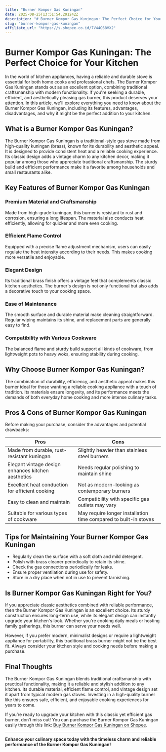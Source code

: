```yaml
---
title: "Burner Kompor Gas Kuningan"
date: 2025-08-25T13:51:54.291242Z
description: "# Burner Kompor Gas Kuningan: The Perfect Choice for Your Kitchen..."
slug: "burner-kompor-gas-kuningan"
affiliate_url: "https://s.shopee.co.id/7V44C68VX2"
---
```

# Burner Kompor Gas Kuningan: The Perfect Choice for Your Kitchen

In the world of kitchen appliances, having a reliable and durable stove is essential for both home cooks and professional chefs. The Burner Kompor Gas Kuningan stands out as an excellent option, combining traditional craftsmanship with modern functionality. If you're seeking a durable, efficient, and aesthetically pleasing gas burner, this product deserves your attention. In this article, we'll explore everything you need to know about the Burner Kompor Gas Kuningan, including its features, advantages, disadvantages, and why it might be the perfect addition to your kitchen.

## What is a Burner Kompor Gas Kuningan?

The Burner Kompor Gas Kuningan is a traditional-style gas stove made from high-quality kuningan (brass), known for its durability and aesthetic appeal. It is designed to provide consistent heat and a reliable cooking experience. Its classic design adds a vintage charm to any kitchen decor, making it popular among those who appreciate traditional craftsmanship. The sturdy build and efficient performance make it a favorite among households and small restaurants alike.

## Key Features of Burner Kompor Gas Kuningan

### Premium Material and Craftsmanship

Made from high-grade kuningan, this burner is resistant to rust and corrosion, ensuring a long lifespan. The material also conducts heat efficiently, allowing for quicker and more even cooking.

### Efficient Flame Control

Equipped with a precise flame adjustment mechanism, users can easily regulate the heat intensity according to their needs. This makes cooking more versatile and enjoyable.

### Elegant Design

Its traditional brass finish offers a vintage feel that complements classic kitchen aesthetics. The burner's design is not only functional but also adds a decorative touch to your cooking space.

### Ease of Maintenance

The smooth surface and durable material make cleaning straightforward. Regular wiping maintains its shine, and replacement parts are generally easy to find.

### Compatibility with Various Cookware

The balanced flame and sturdy build support all kinds of cookware, from lightweight pots to heavy woks, ensuring stability during cooking.

## Why Choose Burner Kompor Gas Kuningan?

The combination of durability, efficiency, and aesthetic appeal makes this burner ideal for those wanting a reliable cooking appliance with a touch of tradition. Its materials ensure longevity, and its performance meets the demands of both everyday home cooking and more intense culinary tasks.

## Pros & Cons of Burner Kompor Gas Kuningan

Before making your purchase, consider the advantages and potential drawbacks:

| **Pros**                                   | **Cons**                               |
|--------------------------------------------|----------------------------------------|
| Made from durable, rust-resistant kuningan | Slightly heavier than stainless steel burners |
| Elegant vintage design enhances kitchen aesthetics | Needs regular polishing to maintain shine     |
| Excellent heat conduction for efficient cooking | Not as modern-looking as contemporary burners |
| Easy to clean and maintain               | Compatibility with specific gas outlets may vary |
| Suitable for various types of cookware   | May require longer installation time compared to built-in stoves |

## Tips for Maintaining Your Burner Kompor Gas Kuningan

- Regularly clean the surface with a soft cloth and mild detergent.
- Polish with brass cleaner periodically to retain its shine.
- Check the gas connections periodically for leaks.
- Ensure proper ventilation during use for safety.
- Store in a dry place when not in use to prevent tarnishing.

## Is Burner Kompor Gas Kuningan Right for You?

If you appreciate classic aesthetics combined with reliable performance, then the Burner Kompor Gas Kuningan is an excellent choice. Its sturdy construction ensures long-term use, while its elegant design can instantly upgrade your kitchen's look. Whether you're cooking daily meals or hosting family gatherings, this burner can serve your needs well.

However, if you prefer modern, minimalist designs or require a lightweight appliance for portability, this traditional brass burner might not be the best fit. Always consider your kitchen style and cooking needs before making a purchase.

## Final Thoughts

The Burner Kompor Gas Kuningan blends traditional craftsmanship with practical functionality, making it a reliable and stylish addition to any kitchen. Its durable material, efficient flame control, and vintage design set it apart from typical modern gas stoves. Investing in a high-quality burner like this ensures safe, efficient, and enjoyable cooking experiences for years to come.

If you’re ready to upgrade your kitchen with this classic yet efficient gas burner, don’t miss out! You can purchase the Burner Kompor Gas Kuningan easily through this link: [Buy Burner Kompor Gas Kuningan on Shopee](https://s.shopee.co.id/7V44C68VX2).

---

**Enhance your culinary space today with the timeless charm and reliable performance of the Burner Kompor Gas Kuningan!**